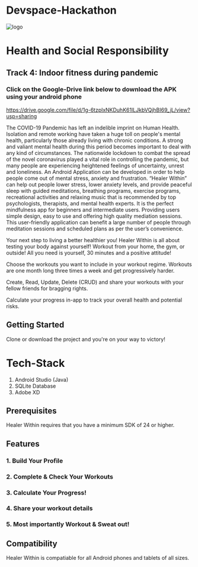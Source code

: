 # Devspace-Hackathon

![logo](https://user-images.githubusercontent.com/54894091/111880325-dda96080-89d0-11eb-96b6-ab3ba9ccfa0d.jpg)

# Health and Social Responsibility

## Track 4: Indoor fitness during pandemic

### Click on the Google-Drive link below to download the APK using your android phone

https://drive.google.com/file/d/1g-6tzplxNKDuhK61lLJkbVQjhBI69_jL/view?usp=sharing


The COVID-19 Pandemic has left an indelible imprint on Human
Health. Isolation and remote working have taken a huge toll on people's
mental health, particularly those already living with chronic conditions.
A strong and valiant mental health during this period becomes
important to deal with any kind of circumstances. The nationwide
lockdown to combat the spread of the novel coronavirus played a vital
role in controlling the pandemic, but many people are experiencing
heightened feelings of uncertainty, unrest and loneliness. An Android
Application can be developed in order to help people come out of mental
stress, anxiety and frustration. “Healer Within” can help out people
lower stress, lower anxiety levels, and provide peaceful sleep with
guided meditations, breathing programs, exercise programs,
recreational activities and relaxing music that is recommended by top
psychologists, therapists, and mental health experts. It is the perfect
mindfulness app for beginners and intermediate users. Providing users
simple design, easy to use and offering high quality mediation sessions.
This user-friendly application can benefit a large number of people
through meditation sessions and scheduled plans as per the user’s
convenience.

Your next step to living a better healthier you!
Healer Within is all about testing your body against yourself! Workout from your home, the gym, or outside!
All you need is yourself, 30 minutes and a positive attitude!

Choose the workouts you want to include in your workout regime.
Workouts are one month long three times a week and get progressively harder.

Create, Read, Update, Delete (CRUD) and share your workouts with your fellow friends for bragging rights.

Calculate your progress in-app to track your overall health and potential risks.



## Getting Started

Clone or download the project and you're on your way to victory!

# Tech-Stack

1. Android Studio (Java)
2. SQLite Database
3. Adobe XD

## Prerequisites

Healer Within requires that you have a minimum SDK of 24 or higher.


## Features

### 1. Build Your Profile


### 2. Complete & Check Your Workouts


### 3. Calculate Your Progress!


### 4. Share your workout details


### 5. Most importantly Workout & Sweat out!


## Compatibility


Healer Within is compatiable for all Android phones and tablets of all sizes.



